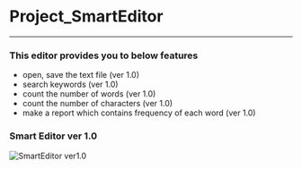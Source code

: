 # Project_SmartEditor

-----

### This editor provides you to below features
- open, save the text file (ver 1.0)
- search keywords (ver 1.0)
- count the number of words (ver 1.0)
- count the number of characters (ver 1.0)
- make a report which contains frequency of each word (ver 1.0)

### Smart Editor ver 1.0
![SmartEditor ver1.0](https://github.com/DustinYook/Project_SmartEditor/blob/master/image/SmartEditor.gif)
